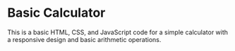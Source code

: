 # Basic Calculator
 This is a basic HTML, CSS, and JavaScript code for a simple calculator with a responsive design and basic arithmetic operations.
